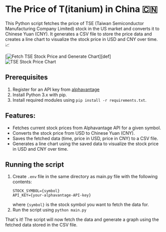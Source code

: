 # The Price of T(itanium) in China 🇨🇳 

This Python script fetches the price of TSE (Taiwan Semiconductor Manufacturing Company Limited) stock in the US market and converts it to Chinese Yuan (CNY). It generates a CSV file to store the price data and creates a line chart to visualize the stock price in USD and CNY over time. 📈  

[![Fetch TSE Stock Price and Generate Chart](https://github.com/[username]/[repository-name]/actions/workflows/main.yml/badge.svg?branch=master)][def]  
![TSE Stock Price Chart](https://github.com/[username]/[repository-name]/blob/master/data/stock_price_chart.png?raw=true)  

## Prerequisites
1. Register for an API key from [alphavantage](https://www.alphavantage.co/support/#api-key)
2. Install Python 3.x with pip.
3. Install required modules using `pip install -r requirements.txt`.

## Features:
- Fetches current stock prices from Alphavantage API for a given symbol.
- Converts the stock price from USD to Chinese Yuan (CNY).
- Saves the fetched data (time, price in USD, price in CNY) to a CSV file.
- Generates a line chart using the saved data to visualize the stock price in USD and CNY over time.

## Running the script

1. Create `.env` file in the same directory as main.py file with the following contents: 
	```
	STOCK_SYMBOL={symbol}
	API_KEY={your-alphavantage-API-key}
	``` 
	where `{symbol}` is the stock symbol you want to fetch the data for.
2. Run the script using `python main.py`

That's it! The script will now fetch the data and generate a graph using the fetched data stored in the CSV file.